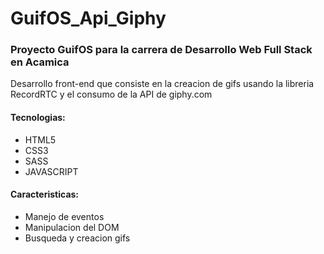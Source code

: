 # GuifOS_Api_Giphy
### Proyecto GuifOS para la carrera de Desarrollo Web Full Stack en Acamica 
Desarrollo front-end que consiste en la creacion de gifs usando la libreria RecordRTC y el consumo de la API de giphy.com
#### Tecnologias:
- HTML5
- CSS3
- SASS
- JAVASCRIPT

#### Caracteristicas:
- Manejo de eventos
- Manipulacion del DOM
- Busqueda y creacion gifs 
